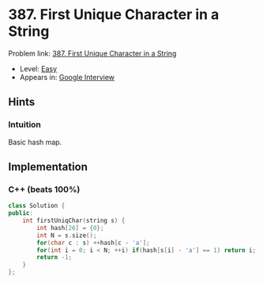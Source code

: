 # 387. First Unique Character in a String

Problem link: [387. First Unique Character in a String](https://leetcode.com/problems/first-unique-character-in-a-string/description/)

* Level: [Easy](https://leetcode.com/problemset/all/?difficulty=Easy)
* Appears in: [Google Interview](https://leetcode.com/explore/interview/card/google/)

## Hints

### Intuition

Basic hash map.

## Implementation

### C++ (beats 100%)
```C++
class Solution {
public:
    int firstUniqChar(string s) {
        int hash[26] = {0};
        int N = s.size();
        for(char c : s) ++hash[c - 'a'];
        for(int i = 0; i < N; ++i) if(hash[s[i] - 'a'] == 1) return i;
        return -1;
    }
};
```